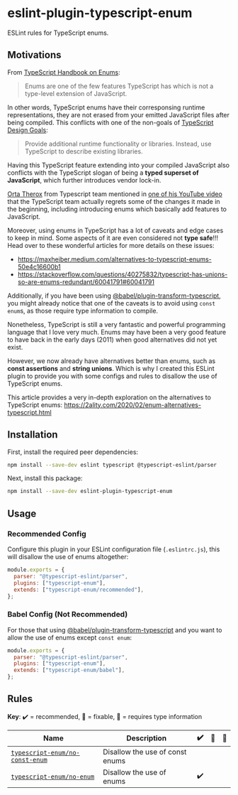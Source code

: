 # eslint-plugin-typescript-enum

ESLint rules for TypeScript enums.

## Motivations

From [TypeScript Handbook on Enums](https://www.typescriptlang.org/docs/handbook/enums.html):

> Enums are one of the few features TypeScript has which is not a type-level extension of JavaScript.

In other words, TypeScript enums have their corresponsing runtime representations, they are not erased from your emitted JavaScript files after being compiled. This conflicts with one of the non-goals of [TypeScript Design Goals](https://github.com/Microsoft/TypeScript/wiki/TypeScript-Design-Goals):

> Provide additional runtime functionality or libraries. Instead, use TypeScript to describe existing libraries.

Having this TypeScript feature extending into your compiled JavaScript also conflicts with the TypeScript slogan of being a **typed superset of JavaScript**, which further introduces vendor lock-in.

[Orta Therox](https://github.com/orta) from Typescript team mentioned in [one of his YouTube video](https://youtu.be/8qm49TyMUPI?t=1240) that the TypeScript team actually regrets some of the changes it made in the beginning, including introducing enums which basically add features to JavaScript.

Moreover, using enums in TypeScript has a lot of caveats and edge cases to keep in mind. Some aspects of it are even considered not **type safe**!!! Head over to these wonderful articles for more details on these issues:

- https://maxheiber.medium.com/alternatives-to-typescript-enums-50e4c16600b1
- https://stackoverflow.com/questions/40275832/typescript-has-unions-so-are-enums-redundant/60041791#60041791

Additionally, if you have been using [@babel/plugin-transform-typescript](https://babeljs.io/docs/en/babel-plugin-transform-typescript.html), you might already notice that one of the caveats is to avoid using `const enum`s, as those require type information to compile.

Nonetheless, TypeScript is still a very fantastic and powerful programming language that I love very much. Enums may have been a very good feature to have back in the early days (2011) when good alternatives did not yet exist.

However, we now already have alternatives better than enums, such as **const assertions** and **string unions**. Which is why I created this ESLint plugin to provide you with some configs and rules to disallow the use of TypeScript enums.

This article provides a very in-depth exploration on the alternatives to TypeScript enums: https://2ality.com/2020/02/enum-alternatives-typescript.html

## Installation

First, install the required peer dependencies:

```sh
npm install --save-dev eslint typescript @typescript-eslint/parser
```

Next, install this package:

```sh
npm install --save-dev eslint-plugin-typescript-enum
```

## Usage

### Recommended Config

Configure this plugin in your ESLint configuration file (`.eslintrc.js`), this will disallow the use of enums altogether:

```js
module.exports = {
  parser: "@typescript-eslint/parser",
  plugins: ["typescript-enum"],
  extends: ["typescript-enum/recommended"],
};
```

### Babel Config (Not Recommended)

For those that using [@babel/plugin-transform-typescript](https://babeljs.io/docs/en/babel-plugin-transform-typescript.html) and you want to allow the use of enums except `const enum`:

```js
module.exports = {
  parser: "@typescript-eslint/parser",
  plugins: ["typescript-enum"],
  extends: ["typescript-enum/babel"],
};
```

## Rules

**Key**: :heavy_check_mark: = recommended, :wrench: = fixable, :thought_balloon: = requires type information

| Name                                                             | Description                     | :heavy_check_mark: | :wrench: | :thought_balloon: |
| ---------------------------------------------------------------- | ------------------------------- | ------------------ | -------- | ----------------- |
| [`typescript-enum/no-const-enum`](./docs/rules/no-const-enum.md) | Disallow the use of const enums |                    |          |                   |
| [`typescript-enum/no-enum`](./docs/rules/no-enum.md)             | Disallow the use of enums       | :heavy_check_mark: |          |                   |
